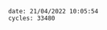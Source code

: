 

                date: 21/04/2022 10:05:54
                cycles: 33480

                         